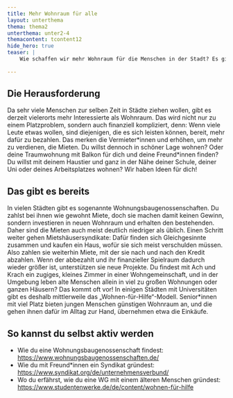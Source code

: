 ```yaml
---
title: Mehr Wohnraum für alle
layout: unterthema
thema: thema2
unterthema: unter2-4
themacontent: tcontent12
hide_hero: true
teaser: |
    Wie schaffen wir mehr Wohnraum für die Menschen in der Stadt? Es gibt viele spannende Ideen!
    
---
```


## Die Herausforderung
Da sehr viele Menschen zur selben Zeit in Städte ziehen wollen, gibt es derzeit vielerorts mehr Interessierte als Wohnraum. Das wird nicht nur zu einem Platzproblem, sondern auch finanziell kompliziert, denn: Wenn viele Leute etwas wollen, sind diejenigen, die es sich leisten können, bereit, mehr dafür zu bezahlen. Das merken die Vermieter\*innen und erhöhen, um mehr zu verdienen, die Mieten.
Du willst dennoch in schöner Lage wohnen? Oder deine Traumwohnung mit Balkon für dich und deine Freund\*innen finden? Du willst mit deinem Haustier und ganz in der Nähe deiner Schule, deiner Uni oder deines Arbeitsplatzes wohnen? Wir haben Ideen für dich!

## Das gibt es bereits
In vielen Städten gibt es sogenannte Wohnungsbaugenossenschaften. Du zahlst bei ihnen wie gewohnt Miete, doch sie machen damit keinen Gewinn, sondern investieren in neuen Wohnraum und erhalten den bestehenden. Daher sind die Mieten auch meist deutlich niedriger als üblich.
Einen Schritt weiter gehen Mietshäusersyndikate: Dafür finden sich Gleichgesinnte zusammen und kaufen ein Haus, wofür sie sich meist verschulden müssen. Also zahlen sie weiterhin Miete, mit der sie nach und nach den Kredit abzahlen. Wenn der abbezahlt und ihr finanzieller Spielraum dadurch wieder größer ist, unterstützen sie neue Projekte.
Du findest mit Ach und Krach ein zugiges, kleines Zimmer in einer Wohngemeinschaft, und in der Umgebung leben alte Menschen allein in viel zu großen Wohnungen oder ganzen Häusern? Das kommt oft vor! In einigen Städten mit Universitäten gibt es deshalb mittlerweile das „Wohnen-für-Hilfe“-Modell. Senior\*innen mit viel Platz bieten jungen Menschen günstigen Wohnraum an, und die gehen ihnen dafür im Alltag zur Hand, übernehmen etwa die Einkäufe.

## So kannst du selbst aktiv werden
* Wie du eine Wohnungsbaugenossenschaft findest: https://www.wohnungsbaugenossenschaften.de/
* Wie du mit Freund\*innen ein Syndikat gründest: https://www.syndikat.org/de/unternehmensverbund/
* Wo du erfährst, wie du eine WG mit einem älteren Menschen gründest: https://www.studentenwerke.de/de/content/wohnen-für-hilfe

